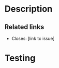 # Description

<!-- 
    Please include a summary of the changes and the related issue. 
    Please also include relevant motivation and context. 
    List any dependencies that are required for this change. 
-->

## Related links

- Closes: [link to issue]

# Testing

<!-- 
    Add relevant guidelines to perform manual testing, if applicable.
--> 
